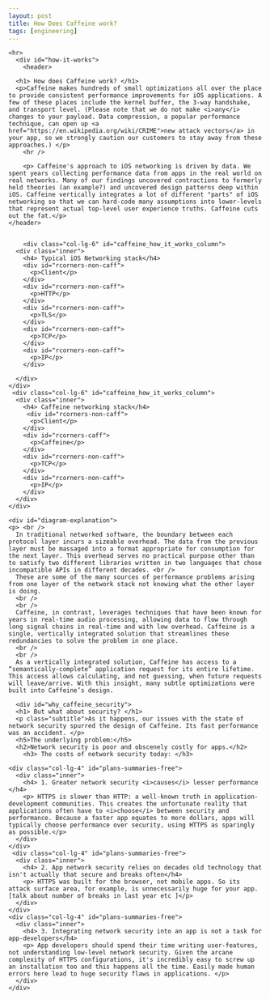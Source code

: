 ```yaml
---
layout: post
title: How Does Caffeine work?
tags: [engineering]
---
```



<section>
    
    <hr>
      <div id="how-it-works">
        <header>

      <h1> How does Caffeine work? </h1>
      <p>Caffeine makes hundreds of small optimizations all over the place to provide consistent performance improvements for iOS applications. A few of these places include the kernel buffer, the 3-way handshake, and transport level. (Please note that we do not make <i>any</i> changes to your payload. Data compression, a popular performance technique, can open up <a href="https://en.wikipedia.org/wiki/CRIME">new attack vectors</a> in your app, so we strongly caution our customers to stay away from these approaches.) </p>
        <hr />

        <p> Caffeine's approach to iOS networking is driven by data. We spent years collecting performance data from apps in the real world on real networks. Many of our findings uncovered contractions to formerly held theories (an example?) and uncovered design patterns deep within iOS. Caffeine vertically integrates a lot of different "parts" of iOS networking so that we can hard-code many assumptions into lower-levels that represent actual top-level user experience truths. Caffeine cuts out the fat.</p>
    </header>


        <div class="col-lg-6" id="caffeine_how_it_works_column">
      <div class="inner">
        <h4> Typical iOS Networking stack</h4>
        <div id="rcorners-non-caff">
          <p>Client</p>
        </div>
        <div id="rcorners-non-caff">
          <p>HTTP</p>
        </div>
        <div id="rcorners-non-caff">
          <p>TLS</p>
        </div>
        <div id="rcorners-non-caff">
          <p>TCP</p>
        </div>
        <div id="rcorners-non-caff">
          <p>IP</p>
        </div>
       
      </div>
    </div>
     <div class="col-lg-6" id="caffeine_how_it_works_column">
      <div class="inner">
        <h4> Caffeine networking stack</h4>
         <div id="rcorners-non-caff">
          <p>Client</p>
        </div>
        <div id="rcorners-caff">
          <p>Caffeine</p>
        </div>
        <div id="rcorners-non-caff">
          <p>TCP</p>
        </div>
        <div id="rcorners-non-caff">
          <p>IP</p>
        </div>
      </div>
    </div>

    <div id="diagram-explanation">
    <p> <br />
      In traditional networked software, the boundary between each protocol layer incurs a sizeable overhead. The data from the previous layer must be massaged into a format appropriate for consumption for the next layer. This overhead serves no practical purpose other than to satisfy two different libraries written in two languages that chose incompatible APIs in different decades. <br />
      These are some of the many sources of performance problems arising from one layer of the network stack not knowing what the other layer is doing.
      <br />
      <br />
      Caffeine, in contrast, leverages techniques that have been known for years in real-time audio processing, allowing data to flow through long signal chains in real-time and with low overhead. Caffeine is a single, vertically integrated solution that streamlines these redundancies to solve the problem in one place.
      <br />
      <br />
      As a vertically integrated solution, Caffeine has access to a “semantically-complete” application request for its entire lifetime. This access allows calculating, and not guessing, when future requests will leave/arrive. With this insight, many subtle optimizations were built into Caffeine’s design.

</p>
</div>

      <div id="why_caffeine_security">
      <h1> But what about security? </h1>
      <p class="subtitle">As it happens, our issues with the state of network security spurred the design of Caffeine. Its fast performance was an accident. </p>
      <h5>The underlying problem:</h5>
      <h2>Network security is poor and obscenely costly for apps.</h2>
        <h3> The costs of network security today: </h3>

    <div class="col-lg-4" id="plans-summaries-free">
      <div class="inner">
        <h4> 1. Greater network security <i>causes</i> lesser performance </h4>
        <p> HTTPS is slower than HTTP: a well-known truth in application-development communities. This creates the unfortunate reality that applications often have to <i>choose</i> between security and performance. Because a faster app equates to more dollars, apps will typically choose performance over security, using HTTPS as sparingly as possible.</p>
      </div>
    </div>
     <div class="col-lg-4" id="plans-summaries-free">
      <div class="inner">
        <h4> 2. App network security relies on decades old technology that isn't actually that secure and breaks often</h4>
        <p> HTTPS was built for the browser, not mobile apps. So its attack surface area, for example, is unnecessarily huge for your app.[talk about number of breaks in last year etc ]</p>
      </div>
    </div>
    <div class="col-lg-4" id="plans-summaries-free">
      <div class="inner">
        <h4> 3. Integrating network security into an app is not a task for app-developers</h4>
        <p> App developers should spend their time writing user-features, not understanding low-level network security. Given the arcane complexity of HTTPS configurations, it's incredibly easy to screw up an installation too and this happens all the time. Easily made human errors here lead to huge security flaws in applications. </p>
      </div>
    </div>
  </div>
</div>
<!--   <h4> Caffeine is loved by these fine companies...</h4>
  <div class="text-center">
    <img src="{{ site.baseurl }}/img/logoboard.png" />
  </div> -->
</section>

<!-- <div class="text-center">
  <img src="{{ site.baseurl }}/img/logoboard.png" />
</div>

 -->
